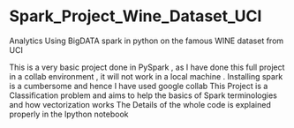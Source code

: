 # Spark_Project_Wine_Dataset_UCI
Analytics Using BigDATA spark in python on the famous WINE dataset from UCI

This is a very basic project done in PySpark , as I have done this full project in a collab environment , it will not work in a 
local machine .
Installing spark is a cumbersome and hence I have used google collab 
This Project is a Classification problem and aims to help the basics of Spark terminologies and how vectorization works 
The Details of the whole code is explained properly in the Ipython notebook 

